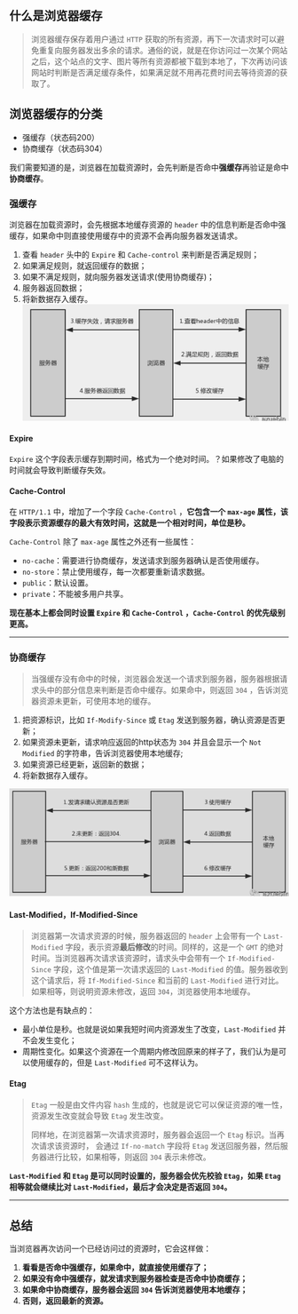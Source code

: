 ## 什么是浏览器缓存

> 浏览器缓存保存着用户通过 `HTTP` 获取的所有资源，再下一次请求时可以避免重复向服务器发出多余的请求。通俗的说，就是在你访问过一次某个网站之后，这个站点的文字、图片等所有资源都被下载到本地了，下次再访问该网站时判断是否满足缓存条件，如果满足就不用再花费时间去等待资源的获取了。

## 浏览器缓存的分类

- 强缓存（状态码200）
- 协商缓存（状态码304）

我们需要知道的是，浏览器在加载资源时，会先判断是否命中**强缓存**再验证是命中**协商缓存**。

### 强缓存

浏览器在加载资源时，会先根据本地缓存资源的 `header` 中的信息判断是否命中强缓存，如果命中则直接使用缓存中的资源不会再向服务器发送请求。

1. 查看 `header` 头中的 `Expire` 和 `Cache-control` 来判断是否满足规则；
2. 如果满足规则，就返回缓存的数据；
3. 如果不满足规则，就向服务器发送请求(使用协商缓存)；
4. 服务器返回数据；
5. 将新数据存入缓存。<br><img src="image-20220306125909821.png" alt="image-20220306125909821" style="zoom:67%;" />

#### Expire

`Expire` 这个字段表示缓存到期时间，格式为一个绝对时间。？如果修改了电脑的时间就会导致判断缓存失效。

#### Cache-Control

在 `HTTP/1.1` 中，增加了一个字段 `Cache-Control` ，**它包含一个 `max-age` 属性，该字段表示资源缓存的最大有效时间，这就是一个相对时间，单位是秒。**

`Cache-Control` 除了 `max-age` 属性之外还有一些属性：

- `no-cache`：需要进行协商缓存，发送请求到服务器确认是否使用缓存。
- `no-store`：禁止使用缓存，每一次都要重新请求数据。
- `public`：默认设置。
- `private`：不能被多用户共享。

**现在基本上都会同时设置 `Expire` 和 `Cache-Control` ，`Cache-Control` 的优先级别更高。**

----



### 协商缓存

> 当强缓存没有命中的时候，浏览器会发送一个请求到服务器，服务器根据请求头中的部分信息来判断是否命中缓存。如果命中，则返回 `304` ，告诉浏览器资源未更新，可使用本地的缓存。

1. 把资源标识，比如 `If-Modify-Since` 或 `Etag` 发送到服务器，确认资源是否更新；
2. 如果资源未更新，请求响应返回的http状态为 `304` 并且会显示一个 `Not Modified` 的字符串，告诉浏览器使用本地缓存;
3. 如果资源已经更新，返回新的数据；
4. 将新数据存入缓存。

<img src="image-20220306131400000.png" alt="image-20220306131400000" style="zoom: 67%;" />

#### Last-Modified，If-Modified-Since

> 浏览器第一次请求资源的时候，服务器返回的 `header` 上会带有一个 `Last-Modified` 字段，表示资源**最后修改**的时间。同样的，这是一个 `GMT` 的绝对时间。当浏览器再次请求该资源时，请求头中会带有一个 `If-Modified-Since` 字段，这个值是第一次请求返回的 `Last-Modified` 的值。服务器收到这个请求后，将 `If-Modified-Since` 和当前的 `Last-Modified` 进行对比。如果相等，则说明资源未修改，返回 `304`，浏览器使用本地缓存。

这个方法也是有缺点的：

* 最小单位是秒。也就是说如果我短时间内资源发生了改变，`Last-Modified` 并不会发生变化；
* 周期性变化。如果这个资源在一个周期内修改回原来的样子了，我们认为是可以使用缓存的，但是 `Last-Modified` 可不这样认为。

#### Etag

> `Etag` 一般是由文件内容 `hash` 生成的，也就是说它可以保证资源的唯一性，资源发生改变就会导致 `Etag` 发生改变。
>
> 同样地，在浏览器第一次请求资源时，服务器会返回一个 `Etag` 标识。当再次请求该资源时， 会通过 `If-no-match` 字段将 `Etag` 发送回服务器，然后服务器进行比较，如果相等，则返回 `304` 表示未修改。

**`Last-Modified` 和 `Etag` 是可以同时设置的，服务器会优先校验 `Etag`，如果 `Etag` 相等就会继续比对 `Last-Modified`，最后才会决定是否返回 `304`。**

---



## 总结

当浏览器再次访问一个已经访问过的资源时，它会这样做：

1. **看看是否命中强缓存，如果命中，就直接使用缓存了；**
2. **如果没有命中强缓存，就发请求到服务器检查是否命中协商缓存；**
3. **如果命中协商缓存，服务器会返回 `304` 告诉浏览器使用本地缓存；**
4. **否则，返回最新的资源。**